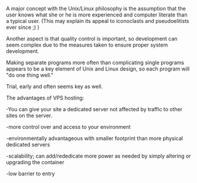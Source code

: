 A major concept with the Unix/Linux philosophy is the assumption that the user knows what she or he is more experienced and computer literate than a typical user. (This may explain its appeal to iconoclasts and pseudoelitists ever since ;) ) 

Another aspect is that quality control is important, so development can seem complex due to the measures taken to ensure proper system development. 

Making separate programs more often than complicating single programs appears to be a key element of Unix and Linux design, so each program will "do one thing well." 

Trial, early and often seems key as well. 

The advantages of VPS hosting:

-You can give your site a dedicated server not affected by traffic to other sites on the server. 

-more control over and access to your environment

-environmentally advantageous with smaller footprint than more physical dedicated servers

-scalability; can add/rededicate more power as needed by simply altering or upgrading the container

-low barrier to entry
